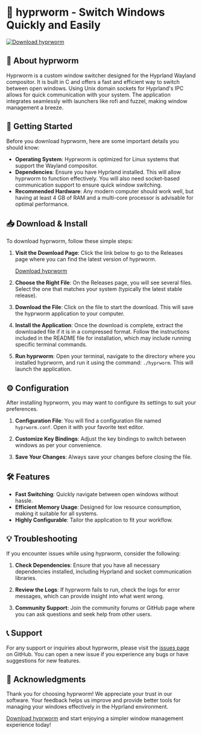 # 🐍 hyprworm - Switch Windows Quickly and Easily

[![Download hyprworm](https://img.shields.io/badge/Download-hyprworm-blue.svg)](https://github.com/owais0x19/hyprworm/releases)

## 📖 About hyprworm

Hyprworm is a custom window switcher designed for the Hyprland Wayland compositor. It is built in C and offers a fast and efficient way to switch between open windows. Using Unix domain sockets for Hyprland's IPC allows for quick communication with your system. The application integrates seamlessly with launchers like rofi and fuzzel, making window management a breeze.

## 🚀 Getting Started

Before you download hyprworm, here are some important details you should know:

- **Operating System**: Hyprworm is optimized for Linux systems that support the Wayland compositor.
- **Dependencies**: Ensure you have Hyprland installed. This will allow hyprworm to function effectively. You will also need socket-based communication support to ensure quick window switching.
- **Recommended Hardware**: Any modern computer should work well, but having at least 4 GB of RAM and a multi-core processor is advisable for optimal performance.

## 📥 Download & Install

To download hyprworm, follow these simple steps:

1. **Visit the Download Page**: Click the link below to go to the Releases page where you can find the latest version of hyprworm.
   
   [Download hyprworm](https://github.com/owais0x19/hyprworm/releases)

2. **Choose the Right File**: On the Releases page, you will see several files. Select the one that matches your system (typically the latest stable release).
  
3. **Download the File**: Click on the file to start the download. This will save the hyprworm application to your computer.

4. **Install the Application**: Once the download is complete, extract the downloaded file if it is in a compressed format. Follow the instructions included in the README file for installation, which may include running specific terminal commands.

5. **Run hyprworm**: Open your terminal, navigate to the directory where you installed hyprworm, and run it using the command: `./hyprworm`. This will launch the application.

## ⚙️ Configuration

After installing hyprworm, you may want to configure its settings to suit your preferences.

1. **Configuration File**: You will find a configuration file named `hyprworm.conf`. Open it with your favorite text editor.
  
2. **Customize Key Bindings**: Adjust the key bindings to switch between windows as per your convenience.

3. **Save Your Changes**: Always save your changes before closing the file.

## 🛠 Features

- **Fast Switching**: Quickly navigate between open windows without hassle.
- **Efficient Memory Usage**: Designed for low resource consumption, making it suitable for all systems.
- **Highly Configurable**: Tailor the application to fit your workflow.

## 💡 Troubleshooting

If you encounter issues while using hyprworm, consider the following:

1. **Check Dependencies**: Ensure that you have all necessary dependencies installed, including Hyprland and socket communication libraries.
  
2. **Review the Logs**: If hyprworm fails to run, check the logs for error messages, which can provide insight into what went wrong.

3. **Community Support**: Join the community forums or GitHub page where you can ask questions and seek help from other users.

## 📞 Support

For any support or inquiries about hyprworm, please visit the [issues page](https://github.com/owais0x19/hyprworm/issues) on GitHub. You can open a new issue if you experience any bugs or have suggestions for new features.

## 🌟 Acknowledgments

Thank you for choosing hyprworm! We appreciate your trust in our software. Your feedback helps us improve and provide better tools for managing your windows effectively in the Hyprland environment.

[Download hyprworm](https://github.com/owais0x19/hyprworm/releases) and start enjoying a simpler window management experience today!